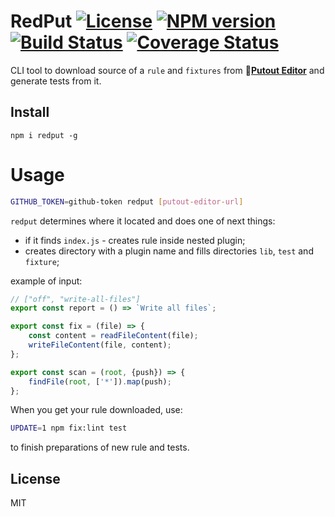 # RedPut [![License][LicenseIMGURL]][LicenseURL] [![NPM version][NPMIMGURL]][NPMURL] [![Build Status][BuildStatusIMGURL]][BuildStatusURL] [![Coverage Status][CoverageIMGURL]][CoverageURL]

[NPMURL]: https://npmjs.org/package/redput "npm"
[NPMIMGURL]: https://img.shields.io/npm/v/redput.svg?style=flat
[BuildStatusURL]: https://github.com/putoutjs/redput/actions/workflows/nodejs.yml "Build Status"
[BuildStatusIMGURL]: https://github.com/putoutjs/redput/actions/workflows/nodejs.yml/badge.svg
[LicenseURL]: https://tldrlegal.com/license/mit-license "MIT License"
[LicenseIMGURL]: https://img.shields.io/badge/license-MIT-317BF9.svg?style=flat
[CoverageURL]: https://coveralls.io/github/putoutjs/redput?branch=master
[CoverageIMGURL]: https://coveralls.io/repos/putoutjs/redput/badge.svg?branch=master&service=github

CLI tool to download source of a `rule` and `fixtures` from 🐊[**Putout Editor**](https://putout.cloudcmd.io/#/gist/33a75dce299788583a567e02f29828c8/7a97049f1c88ef9e3396d43b6a64246da0093670) and generate tests from it.

## Install

```
npm i redput -g
```

# Usage

```sh
GITHUB_TOKEN=github-token redput [putout-editor-url]
```

`redput` determines where it located and does one of next things:

- if it finds `index.js` - creates rule inside nested plugin;
- creates directory with a plugin name and fills directories `lib`, `test` and `fixture`;

example of input:

```js
// ["off", "write-all-files"]
export const report = () => `Write all files`;

export const fix = (file) => {
    const content = readFileContent(file);
    writeFileContent(file, content);
};

export const scan = (root, {push}) => {
    findFile(root, ['*']).map(push);
};
```

When you get your rule downloaded, use:

```sh
UPDATE=1 npm fix:lint test
```

to finish preparations of new rule and tests.

## License

MIT
